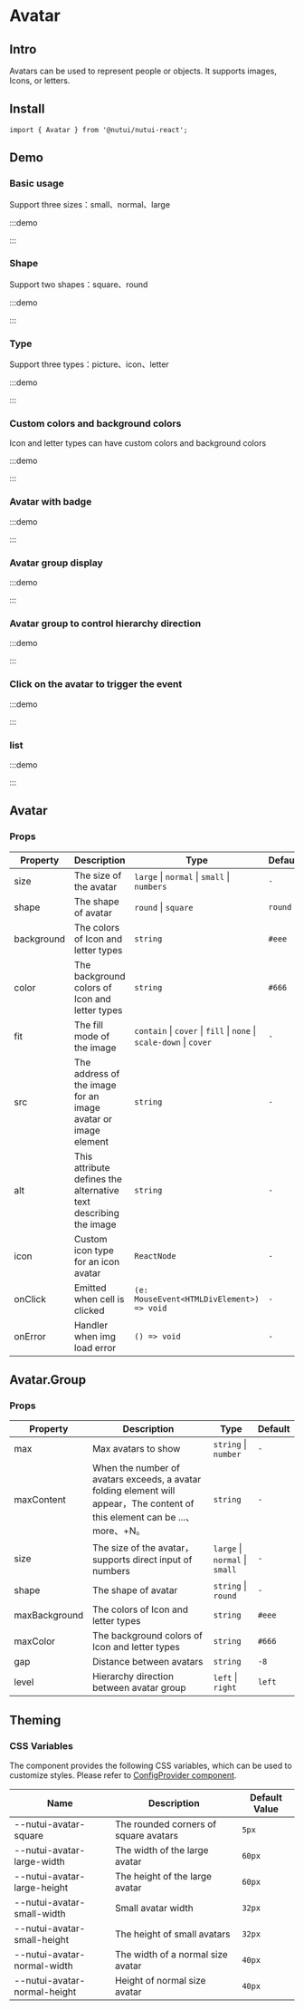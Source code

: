 # Avatar

## Intro

Avatars can be used to represent people or objects. It supports images, Icons, or letters.

## Install

```tsx
import { Avatar } from '@nutui/nutui-react';
```

## Demo

### Basic usage

Support three sizes：small、normal、large

:::demo

<CodeBlock src='h5/demo1.tsx'></CodeBlock>

:::

### Shape

Support two shapes：square、round

:::demo

<CodeBlock src='h5/demo2.tsx'></CodeBlock>

:::

### Type

Support three types：picture、icon、letter

:::demo

<CodeBlock src='h5/demo3.tsx'></CodeBlock>

:::

### Custom colors and background colors

Icon and letter types can have custom colors and background colors

:::demo

<CodeBlock src='h5/demo4.tsx'></CodeBlock>

:::

### Avatar with badge

:::demo

<CodeBlock src='h5/demo5.tsx'></CodeBlock>

:::

### Avatar group display

:::demo

<CodeBlock src='h5/demo6.tsx'></CodeBlock>

:::

### Avatar group to control hierarchy direction

:::demo

<CodeBlock src='h5/demo7.tsx'></CodeBlock>

:::

### Click on the avatar to trigger the event

:::demo

<CodeBlock src='h5/demo8.tsx'></CodeBlock>

:::

### list

:::demo

<CodeBlock src='h5/demo9.tsx'></CodeBlock>

:::

## Avatar

### Props

| Property | Description | Type | Default |
| --- | --- | --- | --- |
| size | The size of the avatar | `large` \| `normal` \| `small` \| `numbers` | `-` |
| shape | The shape of avatar | `round` \| `square` | `round` |
| background | The colors of Icon and letter types | `string` | `#eee` |
| color | The background colors of Icon and letter types | `string` | `#666` |
| fit | The fill mode of the image | `contain` \| `cover` \| `fill` \| `none` \| `scale-down` \| `cover` | `-` |
| src | The address of the image for an image avatar or image element | `string` | `-` |
| alt | This attribute defines the alternative text describing the image | `string` | `-` |
| icon | Custom icon type for an icon avatar | `ReactNode` | `-` |
| onClick | Emitted when cell is clicked | `(e: MouseEvent<HTMLDivElement>) => void` | `-` |
| onError | Handler when img load error | `() => void` | `-` |

## Avatar.Group

### Props

| Property | Description | Type | Default |
| --- | --- | --- | --- |
| max | Max avatars to show | `string` \| `number`  | `-` |
| maxContent | When the number of avatars exceeds, a avatar folding element will appear，The content of this element can be ...、more、+N。 | `string` | `-` |
| size | The size of the avatar，supports direct input of numbers | `large` \| `normal`  \| `small`  | `-` |
| shape | The shape of avatar | `string` \| `round`  | `-` |
| maxBackground | The colors of Icon and letter types | `string` | `#eee` |
| maxColor | The background colors of Icon and letter types | `string` | `#666` |
| gap | Distance between avatars | `string` | `-8` |
| level | Hierarchy direction between avatar group | `left` \| `right`  | `left` |

## Theming

### CSS Variables

The component provides the following CSS variables, which can be used to customize styles. Please refer to [ConfigProvider component](#/en-US/component/configprovider).

| Name | Description | Default Value |
| --- | --- | --- |
| \--nutui-avatar-square | The rounded corners of square avatars | `5px` |
| \--nutui-avatar-large-width | The width of the large avatar | `60px` |
| \--nutui-avatar-large-height | The height of the large avatar | `60px` |
| \--nutui-avatar-small-width | Small avatar width | `32px` |
| \--nutui-avatar-small-height | The height of small avatars | `32px` |
| \--nutui-avatar-normal-width | The width of a normal size avatar | `40px` |
| \--nutui-avatar-normal-height | Height of normal size avatar | `40px` |